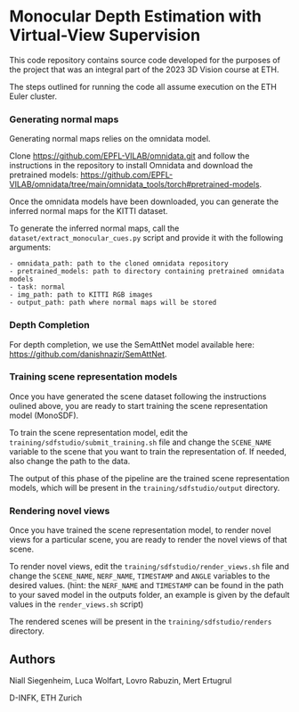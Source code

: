 # Monocular Depth Estimation with Virtual-View Supervision

This code repository contains source code developed for the purposes of the project that was an integral part of the 2023 3D Vision course at ETH.

The steps outlined for running the code all assume execution on the ETH Euler cluster.

### Generating normal maps

Generating normal maps relies on the omnidata model.

Clone https://github.com/EPFL-VILAB/omnidata.git and follow the instructions in the repository to install Omnidata and download the pretrained models: https://github.com/EPFL-VILAB/omnidata/tree/main/omnidata_tools/torch#pretrained-models.

Once the omnidata models have been downloaded, you can generate the inferred normal maps for the KITTI dataset.

To generate the inferred normal maps, call the `dataset/extract_monocular_cues.py` script and provide it with the following arguments:

    - omnidata_path: path to the cloned omnidata repository
    - pretrained_models: path to directory containing pretrained omnidata models
    - task: normal
    - img_path: path to KITTI RGB images
    - output_path: path where normal maps will be stored

### Depth Completion

For depth completion, we use the SemAttNet model available here: https://github.com/danishnazir/SemAttNet.

### Training scene representation models

Once you have generated the scene dataset following the instructions oulined above, you are ready to start training the scene representation model (MonoSDF).

To train the scene representation model, edit the `training/sdfstudio/submit_training.sh` file and change the `SCENE_NAME` variable to the scene that you want to train the representation of. If needed, also change the path to the data.

The output of this phase of the pipeline are the trained scene representation models, which will be present in the `training/sdfstudio/output` directory.

### Rendering novel views

Once you have trained the scene representation model, to render novel views for a particular scene, you are ready to render the novel views of that scene.

To render novel views, edit the `training/sdfstudio/render_views.sh` file and change the `SCENE_NAME`, `NERF_NAME`, `TIMESTAMP` and `ANGLE` variables to the desired values. (hint: the `NERF_NAME` and `TIMESTAMP` can be found in the path to your saved model in the outputs folder, an example is given by the default values in the `render_views.sh` script)

The rendered scenes will be present in the `training/sdfstudio/renders` directory.

## Authors

Niall Siegenheim, Luca Wolfart, Lovro Rabuzin, Mert Ertugrul

D-INFK, ETH Zurich

<!-- ## Getting started

To make it easy for you to get started with GitLab, here's a list of recommended next steps.

Already a pro? Just edit this README.md and make it your own. Want to make it easy? [Use the template at the bottom](#editing-this-readme)!

## Add your files

- [ ] [Create](https://docs.gitlab.com/ee/user/project/repository/web_editor.html#create-a-file) or [upload](https://docs.gitlab.com/ee/user/project/repository/web_editor.html#upload-a-file) files
- [ ] [Add files using the command line](https://docs.gitlab.com/ee/gitlab-basics/add-file.html#add-a-file-using-the-command-line) or push an existing Git repository with the following command:

```
cd existing_repo
git remote add origin https://gitlab.ethz.ch/3dv-sdfdepth/3dv_sdfdepth.git
git branch -M main
git push -uf origin main
```

## Integrate with your tools

- [ ] [Set up project integrations](https://gitlab.ethz.ch/3dv-sdfdepth/3dv_sdfdepth/-/settings/integrations)

## Collaborate with your team

- [ ] [Invite team members and collaborators](https://docs.gitlab.com/ee/user/project/members/)
- [ ] [Create a new merge request](https://docs.gitlab.com/ee/user/project/merge_requests/creating_merge_requests.html)
- [ ] [Automatically close issues from merge requests](https://docs.gitlab.com/ee/user/project/issues/managing_issues.html#closing-issues-automatically)
- [ ] [Enable merge request approvals](https://docs.gitlab.com/ee/user/project/merge_requests/approvals/)
- [ ] [Automatically merge when pipeline succeeds](https://docs.gitlab.com/ee/user/project/merge_requests/merge_when_pipeline_succeeds.html)

## Test and Deploy

Use the built-in continuous integration in GitLab.

- [ ] [Get started with GitLab CI/CD](https://docs.gitlab.com/ee/ci/quick_start/index.html)
- [ ] [Analyze your code for known vulnerabilities with Static Application Security Testing(SAST)](https://docs.gitlab.com/ee/user/application_security/sast/)
- [ ] [Deploy to Kubernetes, Amazon EC2, or Amazon ECS using Auto Deploy](https://docs.gitlab.com/ee/topics/autodevops/requirements.html)
- [ ] [Use pull-based deployments for improved Kubernetes management](https://docs.gitlab.com/ee/user/clusters/agent/)
- [ ] [Set up protected environments](https://docs.gitlab.com/ee/ci/environments/protected_environments.html)

***

# Editing this README

When you're ready to make this README your own, just edit this file and use the handy template below (or feel free to structure it however you want - this is just a starting point!). Thank you to [makeareadme.com](https://www.makeareadme.com/) for this template.

## Suggestions for a good README
Every project is different, so consider which of these sections apply to yours. The sections used in the template are suggestions for most open source projects. Also keep in mind that while a README can be too long and detailed, too long is better than too short. If you think your README is too long, consider utilizing another form of documentation rather than cutting out information.

## Name
Choose a self-explaining name for your project.

## Description
Let people know what your project can do specifically. Provide context and add a link to any reference visitors might be unfamiliar with. A list of Features or a Background subsection can also be added here. If there are alternatives to your project, this is a good place to list differentiating factors.

## Badges
On some READMEs, you may see small images that convey metadata, such as whether or not all the tests are passing for the project. You can use Shields to add some to your README. Many services also have instructions for adding a badge.

## Visuals
Depending on what you are making, it can be a good idea to include screenshots or even a video (you'll frequently see GIFs rather than actual videos). Tools like ttygif can help, but check out Asciinema for a more sophisticated method.

## Installation
Within a particular ecosystem, there may be a common way of installing things, such as using Yarn, NuGet, or Homebrew. However, consider the possibility that whoever is reading your README is a novice and would like more guidance. Listing specific steps helps remove ambiguity and gets people to using your project as quickly as possible. If it only runs in a specific context like a particular programming language version or operating system or has dependencies that have to be installed manually, also add a Requirements subsection.

## Usage
Use examples liberally, and show the expected output if you can. It's helpful to have inline the smallest example of usage that you can demonstrate, while providing links to more sophisticated examples if they are too long to reasonably include in the README.

## Support
Tell people where they can go to for help. It can be any combination of an issue tracker, a chat room, an email address, etc.

## Roadmap
If you have ideas for releases in the future, it is a good idea to list them in the README.

## Contributing
State if you are open to contributions and what your requirements are for accepting them.

For people who want to make changes to your project, it's helpful to have some documentation on how to get started. Perhaps there is a script that they should run or some environment variables that they need to set. Make these steps explicit. These instructions could also be useful to your future self.

You can also document commands to lint the code or run tests. These steps help to ensure high code quality and reduce the likelihood that the changes inadvertently break something. Having instructions for running tests is especially helpful if it requires external setup, such as starting a Selenium server for testing in a browser.

## Authors and acknowledgment
Show your appreciation to those who have contributed to the project.

## License
For open source projects, say how it is licensed.

## Project status
If you have run out of energy or time for your project, put a note at the top of the README saying that development has slowed down or stopped completely. Someone may choose to fork your project or volunteer to step in as a maintainer or owner, allowing your project to keep going. You can also make an explicit request for maintainers. -->
